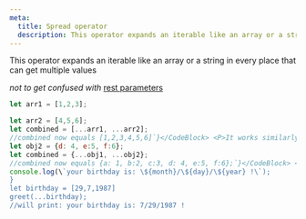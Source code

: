 ```yaml
---
meta:
  title: Spread operator
  description: This operator expands an iterable like an array or a string in every place that can get multiple values
---
```


This operator expands an iterable like an array or a string in every
place that can get multiple values

_not to get confused with_ [rest parameters](/operator/rest-parameters)

```javascript
let arr1 = [1,2,3];

let arr2 = [4,5,6];
let combined = [...arr1, ...arr2];
//combined now equals [1,2,3,4,5,6]`}</CodeBlock> <P>It works similarly with objects too</P> <CodeBlock>{`let obj1 = {a: 1, b:2, c:3};
let obj2 = {d: 4, e:5, f:6};
let combined = {...obj1, ...obj2};
//combined now equals {a: 1, b:2, c:3, d: 4, e:5, f:6};`}</CodeBlock> <P>You can use it as function arguments</P> <CodeBlock>{`function greet(day, month, year){
console.log(\`your birthday is: \${month}/\${day}/\${year} !\`);
}
let birthday = [29,7,1987]
greet(...birthday);
//will print: your birthday is: 7/29/1987 !
```
